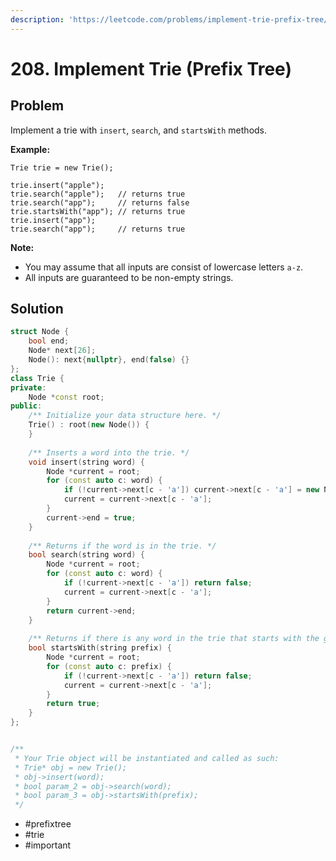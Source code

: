 ```yaml
---
description: 'https://leetcode.com/problems/implement-trie-prefix-tree/'
---
```


# 208. Implement Trie \(Prefix Tree\)

## Problem

Implement a trie with `insert`, `search`, and `startsWith` methods.

**Example:**

```text
Trie trie = new Trie();

trie.insert("apple");
trie.search("apple");   // returns true
trie.search("app");     // returns false
trie.startsWith("app"); // returns true
trie.insert("app");   
trie.search("app");     // returns true
```

**Note:**

* You may assume that all inputs are consist of lowercase letters `a-z`.
* All inputs are guaranteed to be non-empty strings.

## Solution

```cpp
struct Node {
    bool end;
    Node* next[26];
    Node(): next{nullptr}, end(false) {}
};
class Trie {
private:
    Node *const root;
public:
    /** Initialize your data structure here. */
    Trie() : root(new Node()) { 
    }
    
    /** Inserts a word into the trie. */
    void insert(string word) {
        Node *current = root;
        for (const auto c: word) {
            if (!current->next[c - 'a']) current->next[c - 'a'] = new Node();
            current = current->next[c - 'a'];
        }
        current->end = true;
    }
    
    /** Returns if the word is in the trie. */
    bool search(string word) {
        Node *current = root;
        for (const auto c: word) {
            if (!current->next[c - 'a']) return false;
            current = current->next[c - 'a'];
        }
        return current->end;
    }
    
    /** Returns if there is any word in the trie that starts with the given prefix. */
    bool startsWith(string prefix) {
        Node *current = root;
        for (const auto c: prefix) {
            if (!current->next[c - 'a']) return false;
            current = current->next[c - 'a'];
        }
        return true;
    }
};


/**
 * Your Trie object will be instantiated and called as such:
 * Trie* obj = new Trie();
 * obj->insert(word);
 * bool param_2 = obj->search(word);
 * bool param_3 = obj->startsWith(prefix);
 */
```

* \#prefixtree
* \#trie
* \#important

